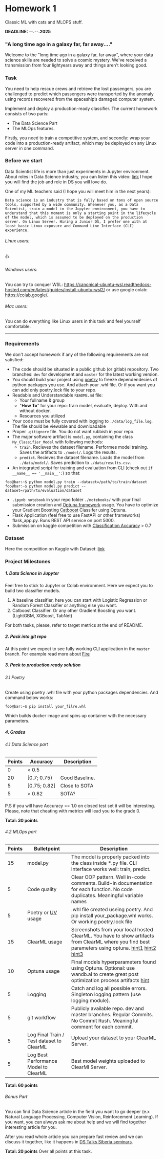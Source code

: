 # Homework 1 
Classic ML with cats and MLOPS stuff.

__DEADLINE:  --.--.2025__

### "A long time ago in a galaxy far, far away...."
Welcome to the "long time ago in a galaxy far, far away", where your data science skills are needed to solve a cosmic mystery. We've received a transmission from four lightyears away and things aren't looking good.


### Task
You need to help rescue crews and retrieve the lost passengers, you are challenged to predict which passengers were transported by the anomaly using records recovered from the spaceship’s damaged computer system.

Implement and deploy a production-ready classifier.
The current homework consists of two parts:
*  The Data Science Part
*  The MLOps features.
  
Firstly, you need to train a competitive  system, and secondly: wrap your code into a production-ready artifact, which may be deployed on any Linux server in one command.

### Before we start 
Data Scientist life is more than just experiments in Jupyter environment. About roles in Data Science industry, you can listen this video: [link](https://www.youtube.com/watch?v=lDkTNURDIaY)
I hope you will find the job and role in DS you will love do.

One of my ML teachers said (I hope you will meet him in the next years):
```
Data science is an industry that is fully based on tons of open source tools, supported by a wide community. Whenever you, as a Data Scientist, train a model in the Jupyter environment, you have to understand that this moment is only a starting point in the lifecycle of the model, which is assumed to be deployed on the production server. On Linux Server. Hiring a Junior DS, I prefer one with at least basic Linux exposure and Command Line Interface (CLI) experience.
```
###### Linux users:
👍
###### Windows users:
You can try to conquer WSL: https://canonical-ubuntu-wsl.readthedocs-hosted.com/en/latest/guides/install-ubuntu-wsl2/
or use google colab: https://colab.google/.

###### Mac users:
You can do everything like Linux users in this task and feel yourself comfortable.

--------------
### Requirements
We don't accept homework if any of the following requirements are not satisfied:
- The code should be situated in a public github (or gitlab) repository. Two branches: `dev` for development and `master` for the latest working version.
- You should build your project using [poetry](https://python-poetry.org/docs/) to freeze dependendecies of python packages you use. And attach your .whl file. Or if you want you can add only poetry.lock file to your repo.
- Readable and Understandable `README.md` file:
    - Your fullname & group
    - "**How To**" for your repo: train model, evaluate, deploy. With and without docker.
    - Resources you utilized
- Your code must be fully covered with logging to `./data/log_file.log`. The file should be viewable and downloadable
- Proper `.gitignore` file. You do not want rubbish in your repo.
- The major software artifact is `model.py`, containing the class `My_Classifier_Model` with following methods:
    - `train`. Recieves the dataset filename. Performes model training. Saves the artifacts to `./model/`. Logs the results.
    - `predict`. Recieves the dataset filename. Loads the model from `./data/model/`. Saves prediction to `./data/results.csv`.
- An integrated script for training and evaluation from CLI (check out `if __name__ == '__main__':`) so that:
```console
foo@bar:~$ python model.py train --dataset=/path/to/train/dataset
foo@bar:~$ python model.py predict --dataset=/path/to/evaluation/dataset
```
- `.ipynb notebook`  in your repo folder `./notebooks/` with your final submission creation and [Optuna framework](https://optuna.org/) usage. You have to optimize your Gradient Boosting [Catboost](https://catboost.ai/) Classifer using Optuna.
- Flask Application (feel free to use FastAPI or other frameworks) flask_app.py. Runs REST API service on port 5000.
- Submission on kaggle competition with [Classification Accuracy](https://developers.google.com/machine-learning/crash-course/classification/accuracy) > 0.7
  
### Dataset
Here the competition on Kaggle with Dataset: [link](https://www.kaggle.com/t/20c5bb889f2a46c78c11aa38a7b051fd)



### Project Milestones
##### 1. Data Science in Jupyter
Feel free to stick to Jupyter or Colab environment. Here we expect you to build two classifier models. 
 1) A baseline classifier, here you can start with Logistic Regression or Random Forest Classifier or anything else you want.
 2) Catboost Classifier. Or any other Gradient Boosting you want. (LightGBM, XGBoost, TabNet)

For both tasks, please, refer to target metrics at the end of README.

##### 2. Pack into git repo
At this point we expect to see fully working CLI application in the `master` branch. 
For example read more about [Fire](https://google.github.io/python-fire/guide/)
  
##### 3. Pack to production ready solution
###### 3.1 Poetry
Create using poetry .whl file with your python packages dependencies. And command below works:
```console
foo@bar:~$ pip install your_filre.whl 
```

Which builds docker image and spins up container with the necessary parameters.

##### 4. Grades
###### 4.1 Data Science part  
| Points         | Accuracy     | Description |
|--------------|-----------|------------|
| 0       | < 0.5      |        |
| 20      | [0.7; 0.75)| Good Baseline.       |
| 5      | [0.75; 0.82] | Close to SOTA      |
| 5      | > 0.82  |  SOTA?       |  


P.S if you will have Accuracy == 1.0 on closed test set it will be interesting.
Please, note that cheating with metrics will lead you to the grade 0.

__Total: 30 points__  


###### 4.2 MLOps part  
  
| Points         | Bulletpoint     | Description |
|--------------|-----------|------------|
| 15     | model.py      |    The model is properly packed into the class inside *.py file. CLI interface works well: train, predict.      |
| 5     | Code quality   | Clear OOP pattern. Well in-code comments. Build-in documentation for each function. No code duplicates. Meaningful variable names|
| 5     | Poetry or [UV](https://github.com/astral-sh/uv) usage   | .whl file created useing poetry. And pip install your_package.whl works. Or working poetry.lock file     |
| 15 | ClearML usage| Screenshots from your local hosted ClearML. You have to show artifacts from ClearML where you find best parameters using optuna. [hint1](https://clear.ml/docs/latest/docs/clearml_serving/clearml_serving_setup/) [hint2](https://clear.ml/docs/latest/docs/integrations/catboost)  [hint3](https://clear.ml/docs/latest/docs/guides/optimization/hyper-parameter-optimization/examples_hyperparam_opt) |
| 10 | Optuna usage | Final models hyperparameters found using Optuna. Optional: use wandb.ai to create great post optimization process artifacts [hint](https://github.com/optuna/optuna-examples/blob/main/wandb/wandb_integration.py) |
| 5      | Logging       | Catch and log all possible errors. Singleton logging pattern (use logging module).    |
| 5      | git workflow  | Publicly available repo. dev and master branches. Regular Commits. No Commit Rush. Meaningful comment for each commit.    |
| 5      | Log Final Train / Test dataset to ClearML      | Upload your dataset to your ClearML Server.    |
| 5      | Log Best Performance Model to ClearML | Best model weights uploaded to ClearMl Server.      |


__Total: 60 points__ 



###### Bonus Part
You can find Data Science article in the field you want to go deeper (e.x Natural Language Processing, Computer Vision, Reinforcement Learning). If you want, you can always ask me about help and we will find together interesting article for you.

After you read whole article you can prepare fast review and we can discuss it together, like it happens in [DS Talks Siberia seminars](https://t.me/+fQ07VSVJ2V8yZGYy).

__Total: 20 points__  Over all points at this task.
